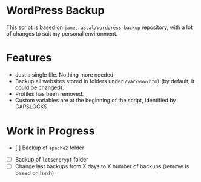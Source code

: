 WordPress Backup
===============

This script is based on `jamesrascal/wordpress-backup` repository, with a lot of changes to suit my personal environment.

# Features

- Just a single file. Nothing more needed.
- Backup all websites stored in folders under `/var/www/html` (by default; it could be changed).
- Profiles has been removed.
- Custom variables are at the beginning of the script, identified by CAPSLOCKS.

# Work in Progress

- [ ] Backup of `apache2` folder
- [ ] Backup of `letsencrypt` folder
- [ ] Change last backups from X days to X number of backups (remove is based on hash)
